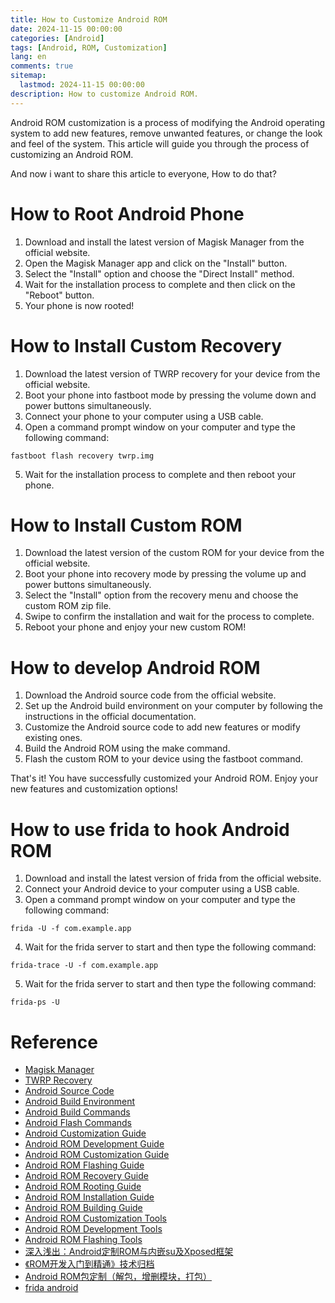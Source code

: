 ```yaml
---
title: How to Customize Android ROM
date: 2024-11-15 00:00:00
categories: [Android]
tags: [Android, ROM, Customization]
lang: en
comments: true
sitemap:
  lastmod: 2024-11-15 00:00:00
description: How to customize Android ROM.
---
```


Android ROM customization is a process of modifying the Android operating system to add new features, remove unwanted features, or change the look and feel of the system. This article will guide you through the process of customizing an Android ROM.

And now i want to share this article to everyone, How to do that?

# How to Root Android Phone

1. Download and install the latest version of Magisk Manager from the official website.
2. Open the Magisk Manager app and click on the "Install" button.
3. Select the "Install" option and choose the "Direct Install" method.
4. Wait for the installation process to complete and then click on the "Reboot" button.
5. Your phone is now rooted!

# How to Install Custom Recovery

1. Download the latest version of TWRP recovery for your device from the official website.
2. Boot your phone into fastboot mode by pressing the volume down and power buttons simultaneously.
3. Connect your phone to your computer using a USB cable.
4. Open a command prompt window on your computer and type the following command:
```
fastboot flash recovery twrp.img
```
5. Wait for the installation process to complete and then reboot your phone.

# How to Install Custom ROM

1. Download the latest version of the custom ROM for your device from the official website.
2. Boot your phone into recovery mode by pressing the volume up and power buttons simultaneously.
3. Select the "Install" option from the recovery menu and choose the custom ROM zip file.
4. Swipe to confirm the installation and wait for the process to complete.
5. Reboot your phone and enjoy your new custom ROM!

# How to develop Android ROM

1. Download the Android source code from the official website.
2. Set up the Android build environment on your computer by following the instructions in the official documentation.
3. Customize the Android source code to add new features or modify existing ones.
4. Build the Android ROM using the make command.
5. Flash the custom ROM to your device using the fastboot command.

That's it! You have successfully customized your Android ROM. Enjoy your new features and customization options!

# How to use frida to hook Android ROM

1. Download and install the latest version of frida from the official website.
2. Connect your Android device to your computer using a USB cable.
3. Open a command prompt window on your computer and type the following command:
```
frida -U -f com.example.app
```
4. Wait for the frida server to start and then type the following command:
```
frida-trace -U -f com.example.app
```
5. Wait for the frida server to start and then type the following command:
```
frida-ps -U
```



# Reference
- [Magisk Manager](https://magiskmanager.com/)
- [TWRP Recovery](https://twrp.me/)
- [Android Source Code](https://source.android.com/)
- [Android Build Environment](https://source.android.com/setup/build/initializing)
- [Android Build Commands](https://source.android.com/setup/build/building)
- [Android Flash Commands](https://source.android.com/setup/build/running)
- [Android Customization Guide](https://source.android.com/devices/customization)
- [Android ROM Development Guide](https://source.android.com/devices/tech/ota)
- [Android ROM Customization Guide](https://source.android.com/devices/tech/customization)
- [Android ROM Flashing Guide](https://source.android.com/devices/tech/ota/tools)
- [Android ROM Recovery Guide](https://source.android.com/devices/tech/ota/recovery)
- [Android ROM Rooting Guide](https://source.android.com/devices/tech/ota/rooting)
- [Android ROM Installation Guide](https://source.android.com/devices/tech/ota/installing)
- [Android ROM Building Guide](https://source.android.com/devices/tech/ota/building)
- [Android ROM Customization Tools](https://source.android.com/devices/tech/ota/tools)
- [Android ROM Development Tools](https://source.android.com/devices/tech/ota/development)
- [Android ROM Flashing Tools](https://source.android.com/devices/tech/ota/flashing)
- [深入浅出：Android定制ROM与内嵌su及Xposed框架](https://cloud.baidu.com/article/3304003)
- [《ROM开发入门到精通》技术归档](https://github.com/xxxgod/ROM-DevGuide)
- [Android ROM包定制（解包，增删模块，打包）](https://www.cnblogs.com/luoyesiqiu/p/10791511.html)
- [frida android](https://frida.re/docs/android/)


